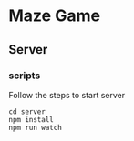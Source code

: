 # Maze Game
## Server
### scripts
Follow the steps to start server
```
cd server
npm install
npm run watch
```